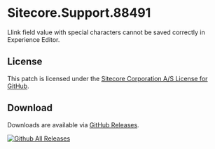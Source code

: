 # Sitecore.Support.88491
Llink field value with special characters cannot be saved correctly in Experience Editor.

## License  
This patch is licensed under the [Sitecore Corporation A/S License for GitHub](https://github.com/sitecoresupport/Sitecore.Support.88491/blob/master/LICENSE).  

## Download  
Downloads are available via [GitHub Releases](https://github.com/sitecoresupport/Sitecore.Support.88491/releases).  

[![Github All Releases](https://img.shields.io/github/downloads/SitecoreSupport/Sitecore.Support.88491/total.svg)](https://github.com/SitecoreSupport/Sitecore.Support.88491/releases)
